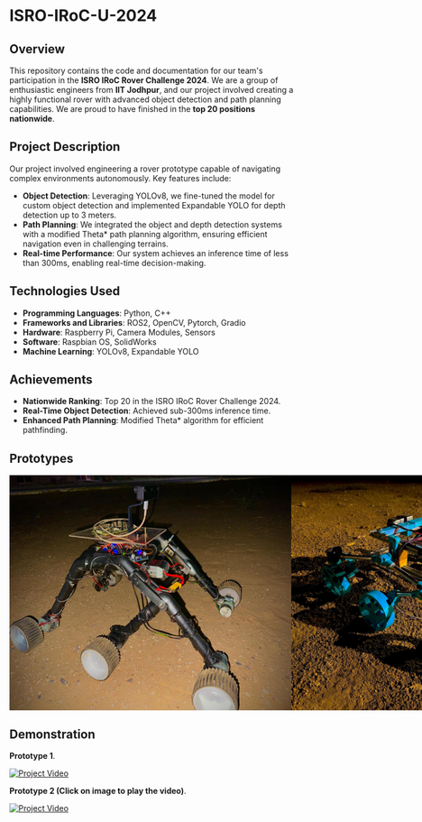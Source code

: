 # ISRO-IRoC-U-2024

## Overview

This repository contains the code and documentation for our team's participation in the **ISRO IRoC Rover Challenge 2024**. We are a group of enthusiastic engineers from **IIT Jodhpur**, and our project involved creating a highly functional rover with advanced object detection and path planning capabilities. We are proud to have finished in the **top 20 positions nationwide**.

## Project Description

Our project involved engineering a rover prototype capable of navigating complex environments autonomously. Key features include:

- **Object Detection**: Leveraging YOLOv8, we fine-tuned the model for custom object detection and implemented Expandable YOLO for depth detection up to 3 meters.
- **Path Planning**: We integrated the object and depth detection systems with a modified Theta* path planning algorithm, ensuring efficient navigation even in challenging terrains.
- **Real-time Performance**: Our system achieves an inference time of less than 300ms, enabling real-time decision-making.

## Technologies Used

- **Programming Languages**: Python, C++
- **Frameworks and Libraries**: ROS2, OpenCV, Pytorch, Gradio
- **Hardware**: Raspberry Pi, Camera Modules, Sensors
- **Software**: Raspbian OS, SolidWorks
- **Machine Learning**: YOLOv8, Expandable YOLO

## Achievements

- **Nationwide Ranking**: Top 20 in the ISRO IRoC Rover Challenge 2024.
- **Real-Time Object Detection**: Achieved sub-300ms inference time.
- **Enhanced Path Planning**: Modified Theta* algorithm for efficient pathfinding.

## Prototypes

<div style="display: flex; justify-content: space-around;">
  <img src="image/Prototype_1_2.jpg" width="500" />
  <img src="image/Prototype_2.jpg" width="500" />
</div>

## Demonstration

**Prototype 1**.
  
[![Project Video](https://img.youtube.com/vi/yZPEsoxM6oA/0.jpg)]([[https://www.youtube.com/watch?v=yZPEsoxM6oA](https://www.youtube.com/watch?v=yZPEsoxM6oA)])


**Prototype 2 (Click on image to play the video)**.
  
[![Project Video](images/Prototype_2.jpg)](https://drive.google.com/file/d/1SGig9JHE7UdSr4B0MpWxnoHgKGTtpPFD/view?usp=sharing) 

